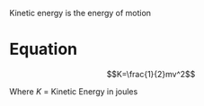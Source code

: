 Kinetic energy is the energy of motion

# Equation
$$K=\frac{1}{2}mv^2$$

Where
$K$ = Kinetic Energy in joules